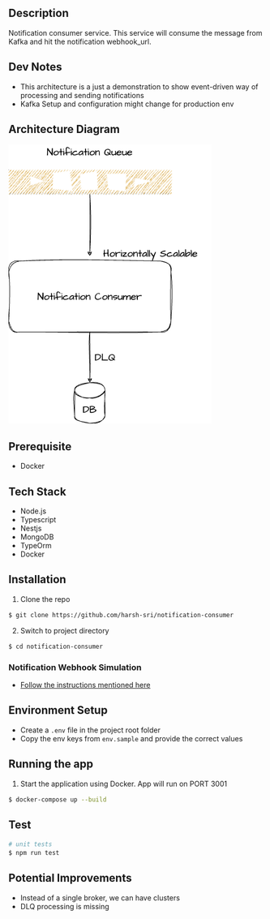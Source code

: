 ## Description

Notification consumer service. This service will consume the message from Kafka and hit the notification webhook_url.

## Dev Notes

- This architecture is a just a demonstration to show event-driven way of processing and sending notifications
- Kafka Setup and configuration might change for production env

## Architecture Diagram

![screenshot](assets/notification-consumer-architecture.png)

## Prerequisite

- Docker

## Tech Stack

- Node.js
- Typescript
- Nestjs
- MongoDB
- TypeOrm
- Docker

## Installation

1. Clone the repo

```bash
$ git clone https://github.com/harsh-sri/notification-consumer
```

2. Switch to project directory

```bash
$ cd notification-consumer
```

### Notification Webhook Simulation

- [Follow the instructions mentioned here](https://learning.postman.com/docs/designing-and-developing-your-api/mocking-data/setting-up-mock/#creating-mock-servers)

## Environment Setup

- Create a `.env` file in the project root folder
- Copy the env keys from `env.sample` and provide the correct values

## Running the app

1. Start the application using Docker. App will run on PORT 3001

```bash
$ docker-compose up --build
```

## Test

```bash
# unit tests
$ npm run test
```

## Potential Improvements

- Instead of a single broker, we can have clusters
- DLQ processing is missing
